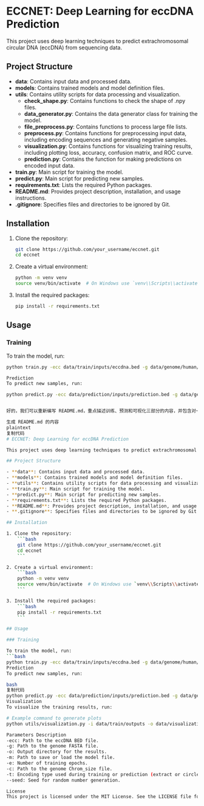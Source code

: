 # ECCNET: Deep Learning for eccDNA Prediction

This project uses deep learning techniques to predict extrachromosomal circular DNA (eccDNA) from sequencing data.

## Project Structure

- **data**: Contains input data and processed data.
- **models**: Contains trained models and model definition files.
- **utils**: Contains utility scripts for data processing and visualization.
  - **check_shape.py**: Contains functions to check the shape of .npy files.
  - **data_generator.py**: Contains the data generator class for training the model.
  - **file_preprocess.py**: Contains functions to process large file lists.
  - **preprocess.py**: Contains functions for preprocessing input data, including encoding sequences and generating negative samples.
  - **visualization.py**: Contains functions for visualizing training results, including plotting loss, accuracy, confusion matrix, and ROC curve.
  - **prediction.py**: Contains the function for making predictions on encoded input data.
- **train.py**: Main script for training the model.
- **predict.py**: Main script for predicting new samples.
- **requirements.txt**: Lists the required Python packages.
- **README.md**: Provides project description, installation, and usage instructions.
- **.gitignore**: Specifies files and directories to be ignored by Git.

## Installation

1. Clone the repository:
    ```bash
    git clone https://github.com/your_username/eccnet.git
    cd eccnet
    ```

2. Create a virtual environment:
    ```bash
    python -m venv venv
    source venv/bin/activate  # On Windows use `venv\\Scripts\\activate`
    ```

3. Install the required packages:
    ```bash
    pip install -r requirements.txt
    ```

## Usage

### Training

To train the model, run:
```bash
python train.py -ecc data/train/inputs/eccdna.bed -g data/genome/human/hg19/hg19.fa -o data/train/outputs -m my_model -e 10 -c data/genome/human/hg19/hg19.chrom.sizes -t extract --seed 42

Prediction
To predict new samples, run:

python predict.py -ecc data/prediction/inputs/prediction.bed -g data/genome/human/hg19/hg19.fa -o data/prediction/outputs -m models/model/my_model/my_model.h5 -t circle


好的，我们可以重新编写 README.md，重点描述训练、预测和可视化三部分的内容，并包含对一些关键参数的描述。同时，添加高级用法，如在全局环境中使用 ECCNET 一键进行训练或预测。

生成 README.md 的内容
plaintext
复制代码
# ECCNET: Deep Learning for eccDNA Prediction

This project uses deep learning techniques to predict extrachromosomal circular DNA (eccDNA) from sequencing data.

## Project Structure

- **data**: Contains input data and processed data.
- **models**: Contains trained models and model definition files.
- **utils**: Contains utility scripts for data processing and visualization.
- **train.py**: Main script for training the model.
- **predict.py**: Main script for predicting new samples.
- **requirements.txt**: Lists the required Python packages.
- **README.md**: Provides project description, installation, and usage instructions.
- **.gitignore**: Specifies files and directories to be ignored by Git.

## Installation

1. Clone the repository:
    ```bash
    git clone https://github.com/your_username/eccnet.git
    cd eccnet
    ```

2. Create a virtual environment:
    ```bash
    python -m venv venv
    source venv/bin/activate  # On Windows use `venv\\Scripts\\activate`
    ```

3. Install the required packages:
    ```bash
    pip install -r requirements.txt
    ```

## Usage

### Training

To train the model, run:
```bash
python train.py -ecc data/train/inputs/eccdna.bed -g data/genome/human/hg19/hg19.fa -o data/train/outputs -m my_model -e 10 -c data/genome/human/hg19/hg19.chrom.sizes -t extract --seed 42
Prediction
To predict new samples, run:

bash
复制代码
python predict.py -ecc data/prediction/inputs/prediction.bed -g data/genome/human/hg19/hg19.fa -o data/prediction/outputs -m models/model/my_model/my_model.h5 -t 20bp
Visualization
To visualize the training results, run:

# Example command to generate plots
python utils/visualization.py -i data/train/outputs -o data/visualization/outputs

Parameters Description
-ecc: Path to the eccDNA BED file.
-g: Path to the genome FASTA file.
-o: Output directory for the results.
-m: Path to save or load the model file.
-e: Number of training epochs.
-c: Path to the genome Chrom_size file.
-t: Encoding type used during training or prediction (extract or circle).
--seed: Seed for random number generation.

License
This project is licensed under the MIT License. See the LICENSE file for details.

